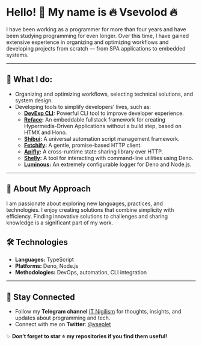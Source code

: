 # Hello! 👋 My name is 🔥 Vsevolod 🔥

I have been working as a programmer for more than four years and have been studying programming for even longer. Over this time, I have gained extensive experience in organizing and optimizing workflows and developing projects from scratch — from SPA applications to embedded systems.

---

## 🚀 What I do:

- Organizing and optimizing workflows, selecting technical solutions, and system design.
- Developing tools to simplify developers' lives, such as:
  - **[DevExp CLI](https://github.com/devexp-pro/cli):** Powerful CLI tool to improve developer experience.
  - **[Reface](https://github.com/devexp-pro/reface):** An embeddable fullstack framework for creating Hypermedia-Driven Applications without a build step, based on HTMX and Hono.
  - **[Shibui](https://github.com/vseplet/shibui):** A universal automation script management framework.
  - **[Fetchify](https://github.com/vseplet/fetchify):** A gentle, promise-based HTTP client.
  - **[Apifly](https://github.com/vseplet/apifly):** A cross-runtime state sharing library over HTTP.
  - **[Shelly](https://github.com/vseplet/shelly):** A tool for interacting with command-line utilities using Deno.
  - **[Luminous](https://github.com/vseplet/luminous):** An extremely configurable logger for Deno and Node.js.

---

## 🌱 About My Approach

I am passionate about exploring new languages, practices, and technologies. I enjoy creating solutions that combine simplicity with efficiency. Finding innovative solutions to challenges and sharing knowledge is a significant part of my work.

## 🛠️ Technologies

- **Languages:** TypeScript
- **Platforms:** Deno, Node.js
- **Methodologies:** DevOps, automation, CLI integration

---

## 📲 Stay Connected

- Follow my **Telegram channel** [IT Nigilism](https://t.me/itnigilizm) for thoughts, insights, and updates about programming and tech.  
- Connect with me on **Twitter**: [@vseplet](https://x.com/vseplet)

✨ **Don’t forget to star ⭐ my repositories if you find them useful!**
